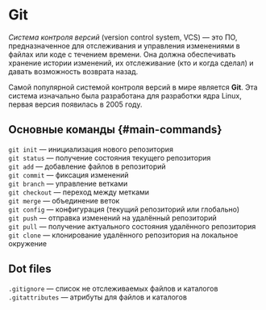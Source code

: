 # Git

<dfn>Система контроля версий</dfn> (version control system, VCS) — это ПО,
предназначенное для отслеживания и управления изменениями в файлах или коде
с течением времени. Она должна обеспечивать хранение истории изменений,
их отслеживание (кто и когда сделал) и давать возможность возврата назад.

Самой популярной системой контроля версий в мире является **Git**. Эта система
изначально была разработана для разработки ядра Linux, первая версия появилась
в 2005 году.

## Основные команды {#main-commands}

`git init` — инициализация нового репозитория<br/>
`git status` — получение состояния текущего репозитория<br/>
`git add` — добавление файлов в репозиторий<br/>
`git commit` — фиксация изменений<br/>
`git branch` — управление ветками<br/>
`git checkout` — переход между метками<br/>
`git merge` — объединение веток<br/>
`git config` — конфигурация (текущий репозиторий или глобально)<br/>
`git push` — отправка изменений на удалённый репозиторий<br/>
`git pull` — получение актуального состояния удалённого репозитория<br/>
`git clone` — клонирование удалённого репозитория на локальное окружение

## Dot files

`.gitignore` — список не отслеживаемых файлов и каталогов<br/>
`.gitattributes` — атрибуты для файлов и каталогов
